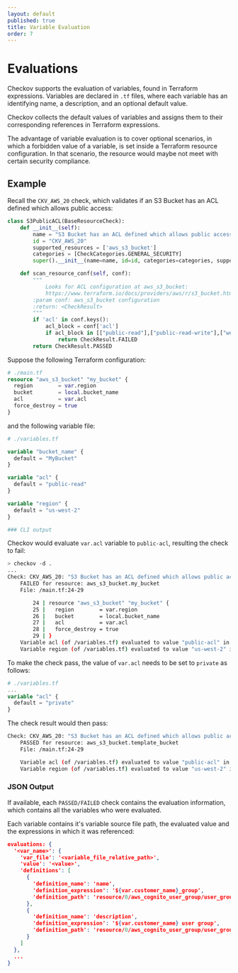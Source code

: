 ```yaml
---
layout: default
published: true
title: Variable Evaluation
order: 7
---
```

# Evaluations

Checkov supports the evaluation of variables, found in Terraform expressions.
Variables are declared in `.tf` files, where each variable has an identifying name,
a description, and an optional default value.

Checkov collects the default values of variables and assigns them
to their corresponding references in Terraform expressions.

The advantage of variable evaluation is to cover optional scenarios, in which a forbidden value of a
variable, is set inside a Terraform resource configuration. In that scenario, the resource
would maybe not meet with certain security compliance.

## Example

Recall the `CKV_AWS_20` check, which validates if an S3 Bucket has an ACL defined which allows
public access:
```python
class S3PublicACL(BaseResourceCheck):
    def __init__(self):
        name = "S3 Bucket has an ACL defined which allows public access."
        id = "CKV_AWS_20"
        supported_resources = ['aws_s3_bucket']
        categories = [CheckCategories.GENERAL_SECURITY]
        super().__init__(name=name, id=id, categories=categories, supported_resources=supported_resources)

    def scan_resource_conf(self, conf):
        """
            Looks for ACL configuration at aws_s3_bucket:
            https://www.terraform.io/docs/providers/aws/r/s3_bucket.html
        :param conf: aws_s3_bucket configuration
        :return: <CheckResult>
        """
        if 'acl' in conf.keys():
            acl_block = conf['acl']
            if acl_block in [["public-read"],["public-read-write"],["website"]]:
                return CheckResult.FAILED
        return CheckResult.PASSED

```
Suppose the following Terraform configuration:

```terraform
# ./main.tf
resource "aws_s3_bucket" "my_bucket" {
  region        = var.region
  bucket        = local.bucket_name
  acl           = var.acl
  force_destroy = true
}

```
and the following variable file:

```terraform
# ./variables.tf

variable "bucket_name" {
  default = "MyBucket"
}

variable "acl" {
  default = "public-read"
}

variable "region" {
  default = "us-west-2"
}

### CLI output
```
Checkov would evaluate `var.acl` variable to `public-acl`, resulting the check to fail:

```bash
> checkov -d .
...
Check: CKV_AWS_20: "S3 Bucket has an ACL defined which allows public access."
	FAILED for resource: aws_s3_bucket.my_bucket
	File: /main.tf:24-29

		24 | resource "aws_s3_bucket" "my_bucket" {
		25 |   region        = var.region
		26 |   bucket        = local.bucket_name
		27 |   acl           = var.acl
		28 |   force_destroy = true
		29 | }
	Variable acl (of /variables.tf) evaluated to value "public-acl" in expression: acl = ${var.acl}
	Variable region (of /variables.tf) evaluated to value "us-west-2" in expression: region = ${var.region}
```
To make the check pass, the value of `var.acl` needs to be set to `private` as follows:

```terraform
# ./variables.tf
...
variable "acl" {
  default = "private"
}
```

The check result would then pass:
```bash
Check: CKV_AWS_20: "S3 Bucket has an ACL defined which allows public access."
	PASSED for resource: aws_s3_bucket.template_bucket
	File: /main.tf:24-29

	Variable acl (of /variables.tf) evaluated to value "public-acl" in expression: acl = ${var.acl}
	Variable region (of /variables.tf) evaluated to value "us-west-2" in expression: region = ${var.region}
```

### JSON Output
If available, each `PASSED/FAILED` check contains the evaluation information, which contains all the variables
 who were evaluated.

Each variable contains it's variable source file path, the evaluated value and the expressions in
which it was referenced:

```json
evaluations: {
  '<var_name>': {
    'var_file': '<variable_file_relative_path>',
    'value': '<value>',
    'definitions': [
      {
        'definition_name': 'name',
        'definition_expression': '${var.customer_name}_group',
        'definition_path': 'resource/0/aws_cognito_user_group/user_group/name/0'
      },
      {
        'definition_name': 'description',
        'definition_expression': '${var.customer_name} user group',
        'definition_path': 'resource/0/aws_cognito_user_group/user_group/description/0'
      }
    ]
  },
  ...
}
```